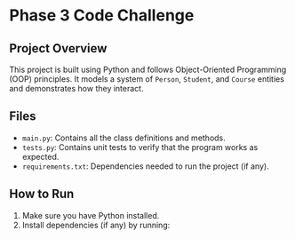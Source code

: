 # Phase 3 Code Challenge

## Project Overview
This project is built using Python and follows Object-Oriented Programming (OOP) principles. It models a system of `Person`, `Student`, and `Course` entities and demonstrates how they interact.

## Files
- `main.py`: Contains all the class definitions and methods.
- `tests.py`: Contains unit tests to verify that the program works as expected.
- `requirements.txt`: Dependencies needed to run the project (if any).

## How to Run
1. Make sure you have Python installed.
2. Install dependencies (if any) by running:
